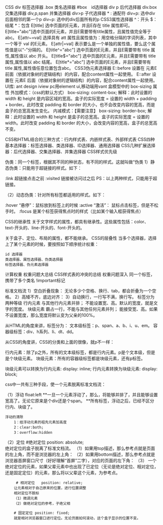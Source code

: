 CSS
    div 标签选择器
     .box 类名选择器
     #box　id选择器
     div p 后代选择器
     div.box 交集选择器
     div,p,span 并集选择器
     div>p 子代选择器
     * : 通配符
     div+p: 选中div后面相邻的第一个p
     div~p: 选中的div后面所有的p
CSS3属性选择器
    ^：开头  $：结尾  *：包含
    E[title] 选中页面的E元素，并且E存在 title 属性即可。
    E[title="abc"]选中页面的E元素，并且E需要带有title属性，且属性值完全等于abc。
    E[attr~=val] 选择具有 att 属性且属性值为：用空格分隔的字词列表，其中一个等于 val 的E元素。
    E[attr|=val] 表示要么是一个单独的属性值，要么这个属性值是以“-”分隔的。
    E[title^="abc"] 选中页面的E元素，并且E需要带有 title 属性,属性值以 abc 开头。
    E[title$="abc"] 选中页面的E元素，并且E需要带有 title 属性,属性值以 abc 结尾。
    E[title*="abc"] 选中页面的E元素，并且E需要带有 title 属性,属性值任意位置包含abc。
CSS3伪元素选择器
    E::before 设置在 元素E 前面（依据对象树的逻辑结构）的内容，配合content属性一起使用。
    E::after 设置在 元素E 后面（依据对象树的逻辑结构）的内容，配合content属性一起使用。
UI库:
    ant design
    iview
    pc用element ui,移动端用vant
盒模型中的 box-sizing 属性
    外加模式：（css的默认方式）
	    box-sizing: content-box;
    解释：此时设置的 width 和 height 是内容区域的宽高。盒子的实际宽度 = 设置的 width + padding + border。此时改变 padding 和 border 的大小，也不会改变内容的宽高，而是盒子的总宽高发生变化。
    内减模式：【需要注意】
	    box-sizing: border-box;
    解释：此时设置的 width 和 height 是盒子的总宽高。盒子的实际宽度 = 设置的 width。此时改变 padding 和 border 的大小，会改变内容的宽高，盒子的总宽高不变。
    
CSS和HTML结合的三种方式：行内样式表、内嵌样式表、外部样式表
CSS四种基本选择器：标签选择器、类选择器、ID选择器、通用选择器
CSS几种扩展选择器：后代选择器、交集选择器、并集选择器
CSS样式优先级

伪类：同一个标签，根据其不同的种状态，有不同的样式。这就叫做“伪类
1）静态伪类：只能用于超链接的样式。如下：

:link 超链接点击之前
:visited 链接被访问过之后
PS：以上两种样式，只能用于超链接。

（2）动态伪类：针对所有标签都适用的样式。如下：

:hover “悬停”：鼠标放到标签上的时候
:active “激活”： 鼠标点击标签，但是不松手时。
:focus 是某个标签获得焦点时的样式（比如某个输入框获得焦点）

CSS的继承性
   关于文字样式的属性，都具有继承性。这些属性包括：color、 text-开头的、line-开头的、font-开头的。

   关于盒子、定位、布局的属性，都不能继承。
CSS的层叠性
    当多个选择器，选择上了某个元素的时候，要按照如下顺序统计权重：

    id 选择器
    类选择器、属性选择器、伪类选择器
    标签选择器、伪元素选择器
计算权重
权重问题大总结
CSS样式表的冲突的总结
权重问题深入
同一个标签，携带了多个类名
!important标记

标准文档流
1）空白折叠现象：
    无论多少个空格、换行、tab，都会折叠为一个空格。
2）高矮不齐，底边对齐：
3）自动换行，一行写不满，换行写。
标签分为两种等级
    行内元素
        与其他行内元素并排；
        不能设置宽、高。默认的宽度，就是文字的宽度。
    块级元素
        霸占一行，不能与其他任何元素并列；
        能接受宽、高。如果不设置宽度，那么宽度将默认变为父亲的100%。

从HTML的角度来讲，标签分为：
文本级标签：p、span、a、b、i、u、em。
容器级标签：div、h系列、li、dt、dd。

从CSS的角度讲，CSS的分类和上面的很像，就p不一样：

行内元素：除了p之外，所有的文本级标签，都是行内元素。p是个文本级，但是是个块级元素。
块级元素：所有的容器级标签都是块级元素，还有p标签。

块级元素可以转换为行内元素: display: inline;
行内元素转换为块级元素: display: block;

css中一共有三种手段，使一个元素脱离标准文档流：

（1）浮动 float:left
    **一旦一个元素浮动了，那么，将能够并排了，并且能够设置宽高了。无论它原来是个div还是个span。
    **所有标签，浮动之后，已经不区分行内、块级了。

    浮动的清除
        1：给浮动元素的祖先元素加高度
        2：clear:both;
        3：overflow:hidden

（2）定位
        #绝对定位  position: absolute;  
        绝对定位的盒子脱离了标准文档流。
        （1）如果用top描述，那么参考点就是页面的左上角，而不是浏览器的左上角：
        （2）如果用bottom描述，那么参考点就是浏览器首屏窗口尺寸（好好理解“首屏”二字），对应的页面的左下角：
        （3） 一个绝对定位的元素，如果父辈元素中也出现了已定位（无论是绝对定位、相对定位，还是固定定位）的元素，那么将以父辈这个元素，为参考点。
    
         # 相对定位   position: relative; 
        让元素相对于自己原来的位置，进行位置调整
        相对定位不脱标
        （1）微调元素
        （2）做绝对定位的参考，子绝父相
	   
        # 固定定位 position: fixed;    
        就是相对浏览器窗口进行定位。无论页面如何滚动，这个盒子显示的位置不变。